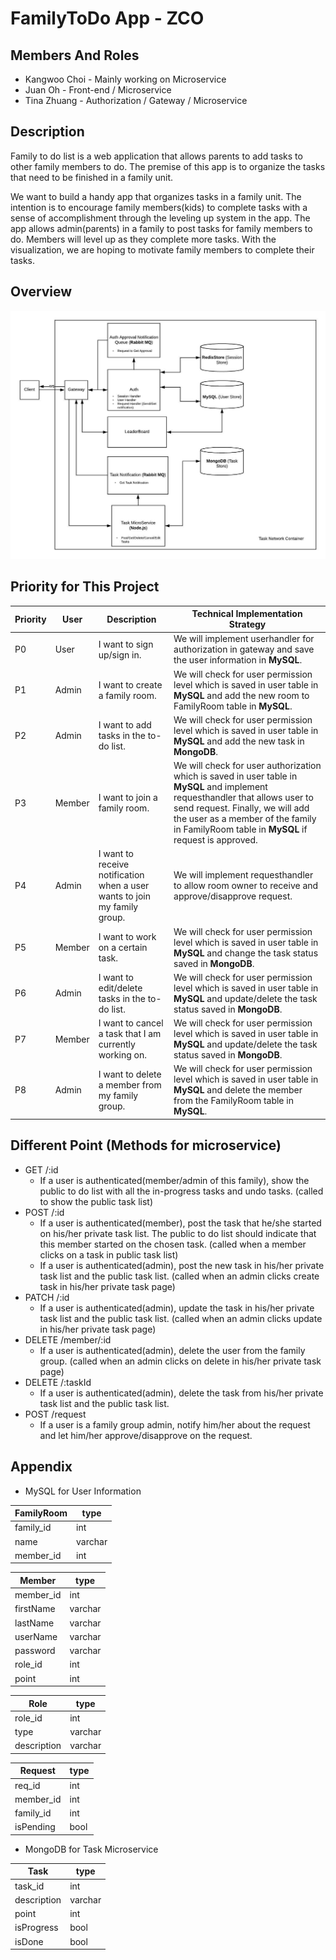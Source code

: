 # FamilyToDo App - ZCO

## Members And Roles
<ul>
    <li>Kangwoo Choi - Mainly working on Microservice</li>
    <li>Juan Oh - Front-end / Microservice</li>
    <li>Tina Zhuang - Authorization / Gateway / Microservice</li>
</ul>

## Description

Family to do list is a web application that allows parents to add tasks to other family members to do. The premise of this app is to organize the tasks that need to be finished in a family unit.

We want to build a handy app that organizes tasks in a family unit. The intention is to encourage family members(kids) to complete tasks with a sense of accomplishment through the leveling up system in the app. The app allows admin(parents) in a family to post tasks for family members to do. Members will level up as they complete more tasks. With the visualization, we are hoping to motivate family members to complete their tasks.

## Overview

![Alt text](/img/Overview.jpeg?raw=true "Overview of project")

## Priority for This Project

| Priority | User | Description | Technical Implementation Strategy |
| ------------- | ------------- | ------------- | ------------- |
| P0 | User | I want to sign up/sign in. | We will implement userhandler for authorization in gateway and save the user information in <strong>MySQL</strong>. |
| P1 | Admin | I want to create a family room. | We will check for user permission level which is saved in user table in <strong>MySQL</strong> and add the new room to FamilyRoom table in <strong>MySQL</strong>. |
| P2 | Admin | I want to add tasks in the to-do list. | We will check for user permission level which is saved in user table in <strong>MySQL</strong> and add the new task in <strong>MongoDB</strong>. |
| P3 | Member | I want to join a family room. | We will check for user authorization which is saved in user table in <strong>MySQL</strong> and implement requesthandler that allows user to send request. Finally, we will add the user as a member of the family in FamilyRoom table in <strong>MySQL</strong> if request is approved.|
| P4 | Admin | I want to receive notification when a user wants to join my family group. | We will implement requesthandler to allow room owner to receive and approve/disapprove request. |
| P5 | Member | I want to work on a certain task. | We will check for user permission level which is saved in user table in <strong>MySQL</strong> and change the task status saved in <strong>MongoDB</strong>. |
| P6 | Admin | I want to edit/delete tasks in the to-do list. | We will check for user permission level which is saved in user table in <strong>MySQL</strong> and update/delete the task status saved in <strong>MongoDB</strong>. |
| P7 | Member | I want to cancel a task that I am currently working on. | We will check for user permission level which is saved in user table in <strong>MySQL</strong> and update/delete the task status saved in <strong>MongoDB</strong>. |
| P8 | Admin | I want to delete a member from my family group. | We will check for user permission level which is saved in user table in <strong>MySQL</strong> and delete the member from the FamilyRoom table in <strong>MySQL</strong>. |

## Different Point (Methods for microservice)
+ GET /:id
    + If a user is authenticated(member/admin of this family), show the public to do list with all the in-progress tasks and undo tasks. (called to show the public task list)
+ POST /:id
  + If a user is authenticated(member), post the task that he/she started on his/her private task list. The public to do list should indicate that this member started on the chosen task. (called when a member clicks on a task in public task list)
   + If a user is authenticated(admin), post the new task in his/her private task list and the public task list. (called when an admin clicks create task in his/her private task page)
+ PATCH /:id
  + If a user is authenticated(admin), update the task in his/her private task list and the public task list. (called when an admin clicks update in his/her private task page)
+ DELETE /member/:id
   + If a user is authenticated(admin), delete the user from the family group. (called when an admin clicks on delete in his/her private task page)
+ DELETE /:taskId
   + If a user is authenticated(admin), delete the task from his/her private task list and the public task list.
+ POST /request
    + If a user is a family group admin, notify him/her about the request and let him/her approve/disapprove on the request.
## Appendix

+ MySQL for User Information
  
| FamilyRoom | type |
| ------------- | ------------- |
| family_id  | int |
| name | varchar |
| member_id  | int |

| Member | type |
| ------------- | ------------- |
| member_id  | int |
| firstName | varchar |
| lastName | varchar |
| userName | varchar |
| password | varchar |
| role_id | int |
| point | int |

| Role | type |
| ------------- | ------------- |
| role_id  | int |
| type | varchar |
| description | varchar |

| Request | type |
| ------------- | ------------- |
| req_id  | int |
| member_id | int |
| family_id | int |
| isPending | bool |


+ MongoDB for Task Microservice

| Task | type |
| ------------- | ------------- |
| task_id  | int |
| description | varchar |
| point | int |
| isProgress | bool |
| isDone | bool |

